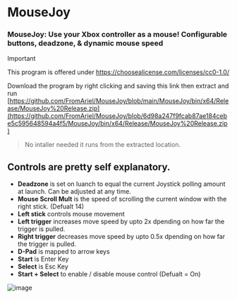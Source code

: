 # MouseJoy
### MouseJoy: Use your Xbox controller as a mouse! Configurable buttons, deadzone, & dynamic mouse speed

> [!IMPORTANT]
>This program is offered under https://choosealicense.com/licenses/cc0-1.0/

Download the program by right clicking and saving this link then extract and run [https://github.com/FromAriel/MouseJoy/blob/main/MouseJoy/bin/x64/Release/MouseJoy%20Release.zip](https://github.com/FromAriel/MouseJoy/blob/6d98a247f9fcab87ae184cebe5c595648594a4f5/MouseJoy/bin/x64/Release/MouseJoy%20Release.zip)
> No intaller needed it runs from the extracted location.

## Controls are pretty self explanatory.

- **Deadzone** is set on luanch to equal the current Joystick polling amount at launch. Can be adjusted at any time.
- **Mouse Scroll Mult** is the speed of scrolling the current window with the right stick. (Defualt 14)
- **Left stick** controls mouse movement 
- **Left trigger** increases move speed by upto 2x dpending on how far the trigger is pulled.
- **Right trigger** decreases move speed by upto 0.5x dpending on how far the trigger is pulled.
- **D-Pad** is mapped to arrow keys
- **Start** is Enter Key
- **Select** is Esc Key
- **Start + Select** to enable / disable mouse control (Defualt = On)

![image](https://github.com/FromAriel/MouseJoy/assets/52693758/b2dc7505-e431-412b-aea0-eb916a9f8ed0)


